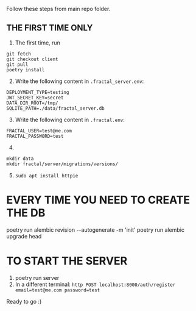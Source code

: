 Follow these steps from main repo folder.


## THE FIRST TIME ONLY

1. The first time, run
```
git fetch
git checkout client
git pull
poetry install
```

2. Write the following content in `.fractal_server.env`:
```
DEPLOYMENT_TYPE=testing
JWT_SECRET_KEY=secret
DATA_DIR_ROOT=/tmp/
SQLITE_PATH=./data/fractal_server.db
```

3. Write the following content in `.fractal.env`:
```
FRACTAL_USER=test@me.com
FRACTAL_PASSWORD=test
```

4.
```
mkdir data
mkdir fractal/server/migrations/versions/
```

5. `sudo apt install httpie`

# EVERY TIME YOU NEED TO CREATE THE DB

poetry run alembic revision --autogenerate -m 'init'
poetry run alembic upgrade head

# TO START THE SERVER

1. poetry run server
2. In a different terminal: `http POST localhost:8000/auth/register email=test@me.com password=test`


Ready to go :)
